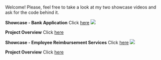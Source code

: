 Welcome!
Please, feel free to take a look at my two showcase videos and ask for the code behind it.

**Showcase - Bank Application** 
Click [here](https://github.com/Vianesse/Showcase-BankApp/blob/main/Showcase%20Bank%20Application%20video.gif)
![](https://github.com/Vianesse/Showcase-BankApp/blob/main/Showcase%20Bank%20Application%20video.gif)

**Project Overview**
Click [here](https://github.com/Vianesse/Showcase-BankApp/blob/main/README.md)

**Showcase - Employee Reimbursement Services** 
Click [here](https://github.com/Vianesse/Showcase-ERS/blob/main/Showcase%20ERS%20video%20with%20Back%20End.gif)
![](https://github.com/Vianesse/Showcase-ERS/blob/main/Showcase%20ERS%20video%20with%20Back%20End.gif)

**Project Overview**
Click [here](https://github.com/Vianesse/Showcase-ERS/blob/main/README.md) 

